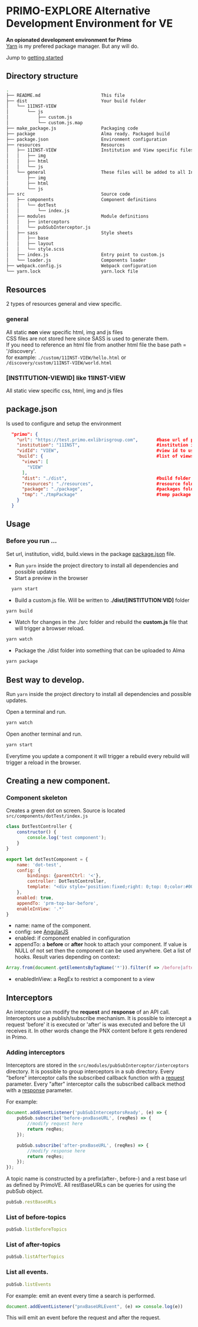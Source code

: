# PRIMO-EXPLORE Alternative Development Environment for VE

**An opionated development environment for Primo**   
[Yarn](https://yarnpkg.com/) is my prefered package manager. But any will do.

Jump to [getting started](#usage)

## Directory structure
```bash
.
├── README.md                       This file
├── dist                            Your build folder
│   └── 11INST-VIEW
│       └── js
│           ├── custom.js
│           └── custom.js.map
├── make_package.js                 Packaging code
├── package                         Alma ready. Packaged build
├── package.json                    Environment configuration
├── resources                       Resources
│   ├── 11INST-VIEW                 Institution and View specific files
│   │   ├── img
│   │   ├── html
│   │   └── js
│   └── general                     These files will be added to all Institution and Views
│       ├── img
│       ├── html
│       └── js
├── src                             Source code
│   ├── components                  Component definitions
│   │   └── dotTest
│   │       └── index.js
│   ├── modules                     Module definitions
│   │   ├── interceptors
│   │   └── pubSubInterceptor.js
│   ├── sass                        Style sheets
│   │   ├── base
│   │   ├── layout
│   │   └── style.scss            
│   ├── index.js                    Entry point to custom.js
│   └── loader.js                   Components loader
├── webpack.config.js               Webpack configuration
└── yarn.lock                       yarn.lock file
```

## Resources
2 types of resources general and view specific.
### general
All static **non** view specific html, img and js files  
CSS files are not stored here since SASS is used to generate them.  
If you need to reference an html file from another html file the base path = '/discovery'.  
for example: ```./custom/11INST-VIEW/hello.html``` or ```/discovery/custom/11INST-VIEW/world.html```

### [INSTITUTION-VIEWID] like 11INST-VIEW 
All static view specific css, html, img and js files

## package.json
Is used to configure and setup the environment
```json
  "primo": {
    "url": "https://test.primo.exlibrisgroup.com",       #base url of primo
    "institution": "11INST",                             #institution id
    "vidId": "VIEW",                                     #view id to use with `yarn start`
    "build": {                                           #list of views to build
      "views": [
        "VIEW"
      ],
      "dist": "./dist",                                  #build folder
      "resources": "./resources",                        #resource folder
      "package": "./package",                            #packages folder
      "tmp": "./tmpPackage"                              #temp package folder
    }
  }
```


## Usage

### Before you run ...
Set url, institution, vidId, build.views in the package [package.json](#packagejson) file.

- Run ```yarn``` inside the project directory to install all dependencies and possible updates
- Start a preview in the browser

```bash
  yarn start
```
- Build a custom.js file. Will be written to __./dist/[INSTITUTION:VID]__ folder
```bash
yarn build
```
- Watch for changes in the ./src folder and rebuild the __custom.js__ file that will trigger a browser reload.
```bash
yarn watch
```
- Package the ./dist folder into something that can be uploaded to Alma
```bash
yarn package
```

## Best way to develop.
Run ```yarn``` inside the project directory to install all dependencies and possible updates.

Open a terminal and run.
```bash
yarn watch
```
Open another terminal and run.
```bash
yarn start
```
Everytime you update a component it will trigger a rebuild every rebuild will trigger a reload in the browser.

## Creating a new component.

### Component skeleton
Creates a green dot on screen. Source is located ```src/components/dotTest/index.js```

```javascript
class DotTestController {
    constructor() {
        console.log('test component');
    }
}

export let dotTestComponent = {
    name: 'dot-test',
    config: {
        bindings: {parentCtrl: '<'},
        controller: DotTestController,
        template: "<div style='position:fixed;right: 0;top: 0;color:#009991;opacity:0.5;z-index: 100000;font-size: 10em;'>.</div>"
    },
    enabled: true,
    appendTo: 'prm-top-bar-before',
    enableInView: '.*'
}
```

- name: name of the component. 
- config: see [AngularJS](https://docs.angularjs.org/guide/component)
- enabled: if component enabled in configuration
- appendTo: a __before__ or __after__ hook to attach your component. If value is NULL of not set then the component can be used anywhere.
Get a list of hooks. Result varies depending on context: 
```javascript
Array.from(document.getElementsByTagName('*')).filter(f => /before|after/.test(f.localName))
```
- enabledInView: a RegEx to restrict a component to a view


## Interceptors
An interceptor can modify the __request__ and __response__ of an API call.   
Interceptors use a publish/subscribe mechanism. It is possible to intercept a request 'before' it is executed or 'after' is was executed and before the UI receives it. In other words change the PNX content before it gets rendered in Primo.

### Adding interceptors
Interceptors are stored in the ```src/modules/pubSubInterceptor/interceptors``` directory. It is possible to group interceptors in a sub directory. Every "before" interceptor calls the subscribed callback function with a [request](https://docs.angularjs.org/api/ng/service/$http#$http-arguments) parameter. Every "after" interceptor calls the subscribed callback method with a [response](https://docs.angularjs.org/api/ng/service/$http#$http-returns) parameter.

For example:
```javascript
document.addEventListener('pubSubInterceptorsReady', (e) => {    
    pubSub.subscribe('before-pnxBaseURL', (reqRes) => {
        //modify request here
        return reqRes;
    });

    pubSub.subscribe('after-pnxBaseURL', (reqRes) => {
        //modify response here
        return reqRes;
    });    
});
```

A topic name is constructed by a prefix(after-, before-) and a rest base url as defined by PrimoVE.
All restBaseURLs can be queries for using the pubSub object.
```javascript
pubSub.restBaseURLs
```

### List of before-topics
```javascript
pubSub.listBeforeTopics
```

### List of after-topics
```javascript
pubSub.listAfterTopics
```

### List all events. 
```javascript
pubSub.listEvents
```
For example: emit an event every time a search is performed.
```js
document.addEventListener("pnxBaseURLEvent", (e) => console.log(e))
```
This will emit an event before the request and after the request.